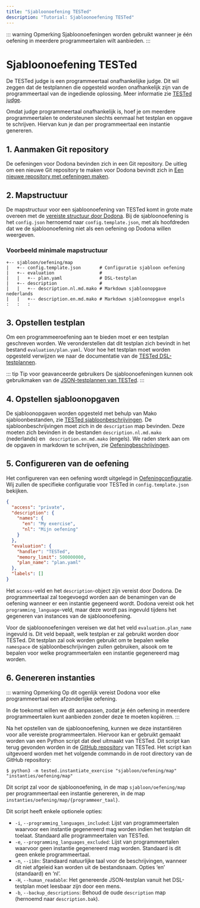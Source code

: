 ```yaml
---
title: "Sjabloonoefening TESTed"
description: "Tutorial: Sjabloonoefening TESTed"
---
```

::: warning Opmerking
Sjabloonoefeningen worden gebruikt wanneer je één oefening in meerdere programmeertalen wilt aanbieden.
:::

# Sjabloonoefening TESTed
De TESTed judge is een programmeertaal onafhankelijke judge.
Dit wil zeggen dat de testplannen die opgesteld worden onafhankelijk zijn van de programmeertaal van de ingediende
oplossing.
Meer informatie zie [TESTed judge](../../../references/tested-judge/).

Omdat judge programmeertaal onafhankelijk is,
hoef je om meerdere programmeertalen te ondersteunen slechts eenmaal het testplan en opgave te schrijven.
Hiervan kun je dan per programmeertaal een instantie genereren.

## 1. Aanmaken Git repository
De oefeningen voor Dodona bevinden zich in een Git repository.
De uitleg om een nieuwe Git repository te maken voor Dodona bevindt zich in
[Een nieuwe repository met oefeningen maken](../new-exercise-repo).

## 2. Mapstructuur
De mapstructuur voor een sjabloonoefening van TESTed komt in grote mate overeen met de
[vereiste structuur door Dodona](../../../references/exercise-directory-structure).
Bij de sjabloonoefening is het `config.json` hernoemd naar `config.template.json`,
met als hoofdreden dat we de sjabloonoefening niet als een oefening op Dodona willen weergeven.

### Voorbeeld minimale mapstructuur
```text
+-- sjabloon/oefening/map
|   +-- config.template.json       # Configuratie sjabloon oefening
|   +-- evaluation                 #
|   |   +-- plan.yaml              # DSL-testplan
|   +-- description                #
|   |   +-- description.nl.md.mako # Markdown sjabloonopgave nederlands
|   |   +-- description.en.md.mako # Markdown sjabloonopgave engels
:   :   :
```

## 3. Opstellen testplan
Om een programmeeroefening aan te bieden moet er een testplan geschreven worden.
We veronderstellen dat dit testplan zich bevindt in het bestand `evaluation/plan.yaml`.
Voor hoe het testplan moet worden opgesteld verwijzen we naar de documentatie van de
[TESTed DSL-testplannen](../../../references/tested-judge/dsl).

::: tip Tip voor geavanceerde gebruikers
De sjabloonoefeningen kunnen ook gebruikmaken van de
[JSON-testplannen van TESTed](../../../references/tested-judge/json).
:::

## 4. Opstellen sjabloonopgaven
De sjabloonopgaven worden opgesteld met behulp van Mako sjabloonbestanden,
zie [TESTed sjabloonbeschrijvingen](../../../references/tested-judge/template-description).
De sjabloonbeschrijvingen moet zich in de `description` map bevinden.
Deze moeten zich bevinden in de bestanden `description.nl.md.mako` (nederlands) en ` description.en.md.mako` (engels).
We raden sterk aan om de opgaven in markdown te schrijven,
zie [Oefeningbeschrijvingen](../../../references/exercise-description).

## 5. Configureren van de oefening
Het configureren van een oefening wordt uitgelegd in [Oefeningconfiguratie](../../../references/exercise-config).
Wij zullen de specifieke configuratie voor TESTed in `config.template.json` bekijken.

```json
{
  "access": "private",
  "description": {
    "names": {
      "en": "My exercise",
      "nl": "Mijn oefening"
    }
  },
  "evaluation": {
    "handler": "TESTed",
    "memory_limit": 500000000,
    "plan_name": "plan.yaml"
  },
  "labels": []
}
```

Het `access`-veld en het `description`-object zijn vereist door Dodona.
De programmeertaal zal toegevoegd worden aan de benamingen van de oefening wanneer er een instantie gegeneerd wordt.
Dodona vereist ook het `programming_language`-veld,
maar deze wordt pas ingevuld tijdens het gegeneren van instances van de sjabloonoefening.

Voor de sjabloonoefeningen vereisen we dat het veld `evaluation.plan_name` ingevuld is.
Dit veld bepaalt, welk testplan er zal gebruikt worden door TESTed.
Dit testplan zal ook worden gebruikt om te bepalen welke `namespace` de sjabloonbeschrijvingen zullen gebruiken,
alsook om te bepalen voor welke programmeertalen een instantie gegenereerd mag worden.

## 6. Genereren instanties
::: warning Opmerking
Op dit ogenlijk vereist Dodona voor elke programmeertaal een afzonderlijke oefening.

In de toekomst willen we dit aanpassen,
zodat je één oefening in meerdere programmeertalen kunt aanbieden zonder deze te moeten kopiëren.
:::

Na het opstellen van de sjabloonoefening, kunnen we deze instantiëren voor alle vereiste programmeertalen.
Hiervoor kan er gebruikt gemaakt worden van een Python script dat deel uitmaakt van TESTed.
Dit script kan terug gevonden worden in de
[GitHub repository](https://github.com/dodona-edu/universal-judge) van TESTed.
Het script kan uitgevoerd worden met het volgende commando in de root directory van de GitHub repository:
```shell
$ python3 -m tested.instantiate_exercise "sjabloon/oefening/map" "instanties/oefening/map"
```

Dit script zal voor de sjabloonoefening, in de map `sjabloon/oefening/map`
per programmeertaal een instantie genereren, in de map `instanties/oefening/map/{programmeer_taal}`.

Dit script heeft enkele optionele opties:
- `-i`, `--programming_languages_included`:
  Lijst van programmeertalen waarvoor een instantie gegenereerd mag worden indien het testplan dit toelaat.
  Standaard alle programmeertalen van TESTed.
- `-e`, `--programming_languages_excluded`:
  Lijst van programmeertalen waarvoor geen instantie gegenereerd mag worden.
  Standaard is dit geen enkele programmeertaal.
- `-n`, `--i18n`:
  Standaard natuurlijke taal voor de beschrijvingen, wanneer dit niet afgeleid kan worden uit de bestandsnaam.
  Opties ‘en’ (standaard) en ‘nl’.
- `-H`, `--human_readable`:
  Het genereerde JSON-testplan vanuit het DSL-testplan moet leesbaar zijn door een mens.
- `-b`, `--backup_descriptions`: Behoud de oude `description` map (hernoemd naar `description.bak`).